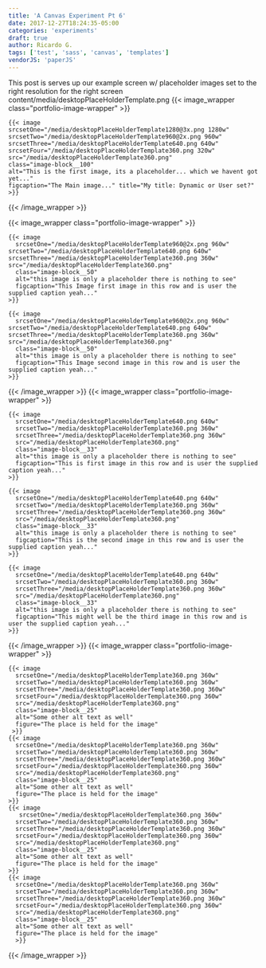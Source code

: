 ```yaml
---
title: 'A Canvas Experiment Pt 6'
date: 2017-12-27T18:24:35-05:00
categories: 'experiments'
draft: true
author: Ricardo G.
tags: ['test', 'sass', 'canvas', 'templates']
vendorJS: 'paperJS'
---
```


This post is serves up our example screen w/ placeholder images set to the right resolution for the right screen
content/media/desktopPlaceHolderTemplate.png
{{< image_wrapper class="portfolio-image-wrapper" >}}

    {{< image
    srcsetOne="/media/desktopPlaceHolderTemplate1280@3x.png 1280w" srcsetTwo="/media/desktopPlaceHolderTemplate960@2x.png 960w"
    srcsetThree="/media/desktopPlaceHolderTemplate640.png 640w" srcsetFour="/media/desktopPlaceHolderTemplate360.png 320w" src="/media/desktopPlaceHolderTemplate360.png"
    class="image-block__100"
    alt="This is the first image, its a placeholder... which we havent got yet..."
    figcaption="The Main image..." title="My title: Dynamic or User set?" >}}

{{< /image_wrapper >}}

{{< image_wrapper class="portfolio-image-wrapper" >}}

    {{< image
      srcsetOne="/media/desktopPlaceHolderTemplate960@2x.png 960w" srcsetTwo="/media/desktopPlaceHolderTemplate640.png 640w" srcsetThree="/media/desktopPlaceHolderTemplate360.png 360w" src="/media/desktopPlaceHolderTemplate360.png"
      class="image-block__50"
      alt="this image is only a placeholder there is nothing to see"
      figcaption="This Image first image in this row and is user the supplied caption yeah..."
    >}}

    {{< image
      srcsetOne="/media/desktopPlaceHolderTemplate960@2x.png 960w" srcsetTwo="/media/desktopPlaceHolderTemplate640.png 640w" srcsetThree="/media/desktopPlaceHolderTemplate360.png 360w" src="/media/desktopPlaceHolderTemplate360.png"
      class="image-block__50"
      alt="this image is only a placeholder there is nothing to see"
      figcaption="This Image second image in this row and is user the supplied caption yeah..."
    >}}

{{< /image_wrapper >}}
{{< image_wrapper class="portfolio-image-wrapper" >}}

    {{< image
      srcsetOne="/media/desktopPlaceHolderTemplate640.png 640w"
      srcsetTwo="/media/desktopPlaceHolderTemplate360.png 360w"
      srcsetThree="/media/desktopPlaceHolderTemplate360.png 360w"
      src="/media/desktopPlaceHolderTemplate360.png"
      class="image-block__33"
      alt="this image is only a placeholder there is nothing to see"
      figcaption="This is first image in this row and is user the supplied caption yeah..."
    >}}

    {{< image
      srcsetOne="/media/desktopPlaceHolderTemplate640.png 640w"
      srcsetTwo="/media/desktopPlaceHolderTemplate360.png 360w"
      srcsetThree="/media/desktopPlaceHolderTemplate360.png 360w"
      src="/media/desktopPlaceHolderTemplate360.png"
      class="image-block__33"
      alt="this image is only a placeholder there is nothing to see"
      figcaption="This is the second image in this row and is user the supplied caption yeah..."
    >}}

    {{< image
      srcsetOne="/media/desktopPlaceHolderTemplate640.png 640w"
      srcsetTwo="/media/desktopPlaceHolderTemplate360.png 360w"
      srcsetThree="/media/desktopPlaceHolderTemplate360.png 360w"
      src="/media/desktopPlaceHolderTemplate360.png"
      class="image-block__33"
      alt="this image is only a placeholder there is nothing to see"
      figcaption="This might well be the third image in this row and is user the supplied caption yeah..."
    >}}

{{< /image_wrapper >}}
{{< image_wrapper class="portfolio-image-wrapper" >}}

    {{< image
      srcsetOne="/media/desktopPlaceHolderTemplate360.png 360w"
      srcsetTwo="/media/desktopPlaceHolderTemplate360.png 360w"
      srcsetThree="/media/desktopPlaceHolderTemplate360.png 360w"
      srcsetFour="/media/desktopPlaceHolderTemplate360.png 360w"
      src="/media/desktopPlaceHolderTemplate360.png"
      class="image-block__25"
      alt="Some other alt text as well"
      figure="The place is held for the image"
     >}}
    {{< image
      srcsetOne="/media/desktopPlaceHolderTemplate360.png 360w"
      srcsetTwo="/media/desktopPlaceHolderTemplate360.png 360w"
      srcsetThree="/media/desktopPlaceHolderTemplate360.png 360w"
      srcsetFour="/media/desktopPlaceHolderTemplate360.png 360w"
      src="/media/desktopPlaceHolderTemplate360.png"
      class="image-block__25"
      alt="Some other alt text as well"
      figure="The place is held for the image"
    >}}
    {{< image
       srcsetOne="/media/desktopPlaceHolderTemplate360.png 360w"
      srcsetTwo="/media/desktopPlaceHolderTemplate360.png 360w"
      srcsetThree="/media/desktopPlaceHolderTemplate360.png 360w"
      srcsetFour="/media/desktopPlaceHolderTemplate360.png 360w"
      src="/media/desktopPlaceHolderTemplate360.png"
      class="image-block__25"
      alt="Some other alt text as well"
      figure="The place is held for the image"
    >}}
    {{< image
      srcsetOne="/media/desktopPlaceHolderTemplate360.png 360w"
      srcsetTwo="/media/desktopPlaceHolderTemplate360.png 360w"
      srcsetThree="/media/desktopPlaceHolderTemplate360.png 360w"
      srcsetFour="/media/desktopPlaceHolderTemplate360.png 360w"
      src="/media/desktopPlaceHolderTemplate360.png"
      class="image-block__25"
      alt="Some other alt text as well"
      figure="The place is held for the image"
      >}}

{{< /image_wrapper >}}
